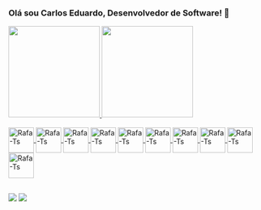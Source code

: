 ### Olá sou Carlos Eduardo, Desenvolvedor de Software! 👋

<div align="left">
  <a href="https://github.com/CarlosDevSys">
  <img height="180em" src="https://github-readme-stats.vercel.app/api?username=carlosdevsys&show_icons=true&theme=github_dark&include_all_commits=true&count_private=true"/>
  <img height="180em" src="https://github-readme-stats.vercel.app/api/top-langs/?username=carlosdevsys&layout=compact&langs_count=7&theme=github_dark"/>
</div>
  
<div style="display: inline_block"><br>
  <img align="center" alt="Rafa-Ts" height="50" width="50" padding="0.5px" src="https://cdn.jsdelivr.net/gh/devicons/devicon/icons/git/git-plain-wordmark.svg" />
  <img align="center" alt="Rafa-Ts" height="50" width="50" padding="0.5px" src="https://cdn.jsdelivr.net/gh/devicons/devicon/icons/java/java-original-wordmark.svg" />
   <img align="center" alt="Rafa-Ts" height="50" width="50" padding="0.5px" src="https://cdn.jsdelivr.net/gh/devicons/devicon/icons/spring/spring-original-wordmark.svg" />
  <img align="center" alt="Rafa-Ts" height="50" width="50" padding="0.5px" src="https://cdn.jsdelivr.net/gh/devicons/devicon/icons/css3/css3-original-wordmark.svg" />
  <img align="center" alt="Rafa-Ts" height="50" width="50" padding="0.5px" src="https://cdn.jsdelivr.net/gh/devicons/devicon/icons/html5/html5-original-wordmark.svg" />
  <img align="center" alt="Rafa-Ts" height="50" width="50" padding="0.5px" src="https://cdn.jsdelivr.net/gh/devicons/devicon/icons/javascript/javascript-original.svg" />
  <img align="center" alt="Rafa-Ts" height="50" width="50" padding="0.5px" src="https://cdn.jsdelivr.net/gh/devicons/devicon/icons/typescript/typescript-original.svg" />
  <img align="center" alt="Rafa-Ts" height="50" width="50" padding="0.5px" src="https://cdn.jsdelivr.net/gh/devicons/devicon/icons/heroku/heroku-plain-wordmark.svg" />
  <img align="center" alt="Rafa-Ts" height="50" width="50" padding="0.5px" src="https://cdn.jsdelivr.net/gh/devicons/devicon/icons/linux/linux-original.svg" /> 
  <img align="center" alt="Rafa-Ts" height="50" width="50" padding="0.5px" src="https://cdn.jsdelivr.net/gh/devicons/devicon/icons/mysql/mysql-original-wordmark.svg" />
</div>
  
##  
<div> 
  <a href = "mailto:cdealmeidavieira@gmail.com" target="_blank"><img src="https://img.shields.io/badge/-Gmail-%23333?style=for-the-badge&logo=gmail&logoColor=white" target="_blank"></a>
  <a href="https://www.linkedin.com/in/carlos-eduardo-vieira-b7101929/" target="_blank"><img src="https://img.shields.io/badge/-LinkedIn-%230077B5?style=for-the-badge&logo=linkedin&logoColor=white" target="_blank"></a> 
 
 
 
</div>

<!--
**CarlosDevSys/CarlosDevSys** is a ✨ _special_ ✨ repository because its `README.md` (this file) appears on your GitHub profile.

Here are some ideas to get you started:

- 🔭 I’m currently working on ...
- 🌱 I’m currently learning ...
- 👯 I’m looking to collaborate on ...
- 🤔 I’m looking for help with ...
- 💬 Ask me about ...
- 📫 How to reach me: ...
- 😄 Pronouns: ...
- ⚡ Fun fact: ...
-->
